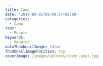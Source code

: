```yaml
---
title: Camp
date: '2019-09-01T09:00:17+02:00'
categories:
  - Camp
tags:
  - People
keywords:
  - Mapping
autoThumbnailImage: false
thumbnailImagePosition: top
coverImage: /images/uploads/cover-post.jpg
---
```

  
  
